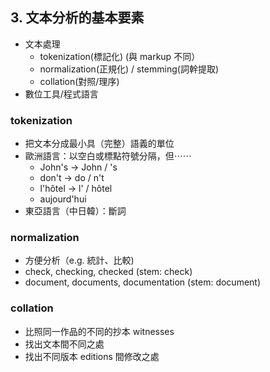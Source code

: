 ## 3. 文本分析的基本要素
* 文本處理
  * tokenization(標記化) (與 markup 不同）
  * normalization(正規化) / stemming(詞幹提取)
  * collation(對照/理序)
* 數位工具/程式語言


### tokenization
* 把文本分成最小具（完整）語義的單位
* 歐洲語言：以空白或標點符號分隔，但⋯⋯
  * John's -> John / 's
  * don't -> do / n't
  * l'hôtel -> l' / hôtel
  * aujourd'hui  
* 東亞語言（中日韓）：斷詞


### normalization
* 方便分析（e.g. 統計、比較)
* check, checking, checked (stem: check)
* document, documents, documentation (stem: document)


### collation
* 比照同一作品的不同的抄本 witnesses
* 找出文本間不同之處
* 找出不同版本 editions 間修改之處
